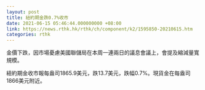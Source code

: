 ```yaml
---
layout: post
title: 紐約期金跌0.7%收市
date: 2021-06-15 05:46:44.000000000 +08:00
link: https://news.rthk.hk/rthk/ch/component/k2/1595850-20210615.htm
categories: rthk
---
```


金價下跌，因市場憂慮美國聯儲局在本周一連兩日的議息會議上，會提及縮減量寬規模。

紐約期金收市報每盎司1865.9美元，跌13.7美元，跌幅0.7%。現貨金在每盎司1866美元附近。
